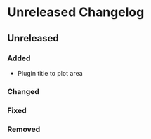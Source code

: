 # Unreleased Changelog

## Unreleased

### Added
- Plugin title to plot area

### Changed

### Fixed

### Removed
